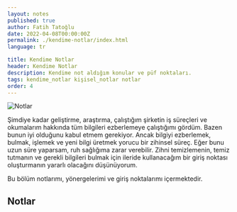 ```yaml
---
layout: notes
published: true
author: Fatih Tatoğlu
date: 2022-04-08T00:00:00Z
permalink: ./kendime-notlar/index.html
language: tr

title: Kendime Notlar
header: Kendime Notlar
description: Kendime not aldığım konular ve püf noktaları.
tags: kendime_notlar kişisel_notlar notlar
order: 4
---
```


![Notlar](../../image/notes.jpg "Min An - Yapışkan Not Lot Kaynak: [Pexels](https://www.pexels.com/tr-tr/fotograf/yapiskan-not-lot-1629212/)")

Şimdiye kadar geliştirme, araştırma, çalıştığım şirketin iş süreçleri ve okumalarım hakkında tüm bilgileri ezberlemeye çalıştığımı gördüm. Bazen bunun iyi olduğunu kabul etmem gerekiyor. Ancak bilgiyi ezberlemek, bulmak, işlemek ve yeni bilgi üretmek yorucu bir zihinsel süreç. Eğer bunu uzun süre yaparsam, ruh sağlığıma zarar verebilir. Zihni temizlemenin, temiz tutmanın ve gerekli bilgileri bulmak için ileride kullanacağım bir giriş noktası oluşturmanın yararlı olacağını düşünüyorum.

Bu bölüm notlarımı, yönergelerimi ve giriş noktalarımı içermektedir.

## Notlar
